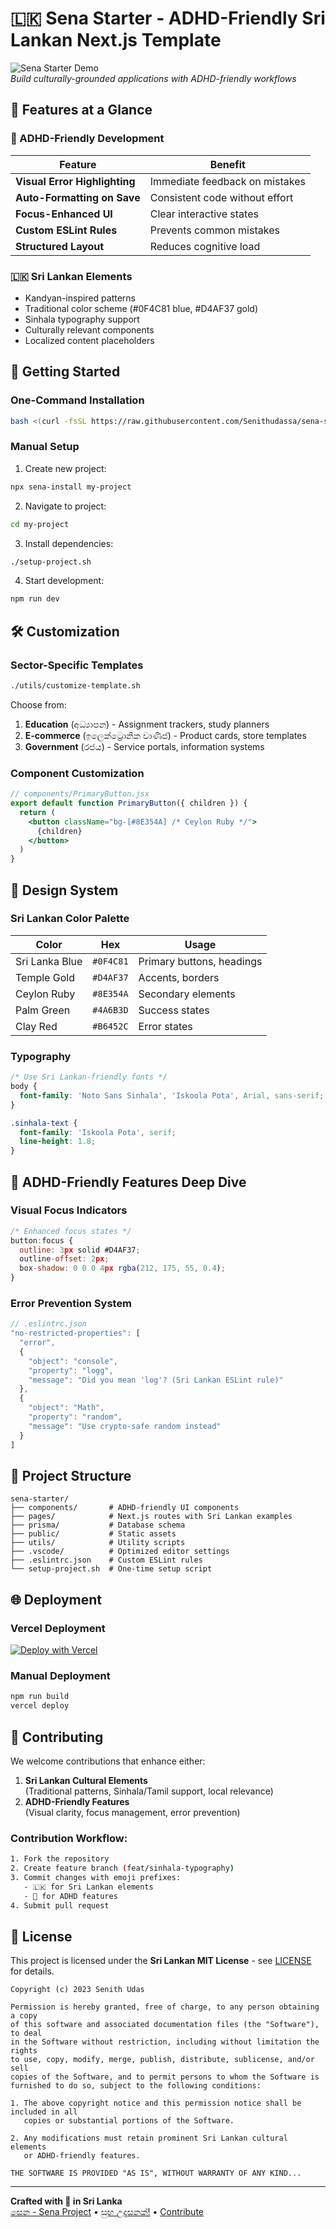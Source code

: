 # 🇱🇰 Sena Starter - ADHD-Friendly Sri Lankan Next.js Template  
![Sena Starter Demo](https://raw.githubusercontent.com/Senithudassa/sena-starter-template/main/public/sena-demo.gif)  
*Build culturally-grounded applications with ADHD-friendly workflows*

## 🧠 Features at a Glance

### 🌈 ADHD-Friendly Development
| Feature | Benefit |
|---------|---------|
| **Visual Error Highlighting** | Immediate feedback on mistakes |
| **Auto-Formatting on Save** | Consistent code without effort |
| **Focus-Enhanced UI** | Clear interactive states |
| **Custom ESLint Rules** | Prevents common mistakes |
| **Structured Layout** | Reduces cognitive load |

### 🇱🇰 Sri Lankan Elements
- Kandyan-inspired patterns
- Traditional color scheme (#0F4C81 blue, #D4AF37 gold)
- Sinhala typography support
- Culturally relevant components
- Localized content placeholders

## 🚀 Getting Started

### One-Command Installation
```bash
bash <(curl -fsSL https://raw.githubusercontent.com/Senithudassa/sena-starter-template/main/install.sh) my-project
```

### Manual Setup
1. Create new project:
```bash
npx sena-install my-project
```
2. Navigate to project:
```bash
cd my-project
```
3. Install dependencies:
```bash
./setup-project.sh
```
4. Start development:
```bash
npm run dev
```

## 🛠 Customization

### Sector-Specific Templates
```bash
./utils/customize-template.sh
```
Choose from:
1. **Education** (අධ්‍යාපන) - Assignment trackers, study planners
2. **E-commerce** (ඉලෙක්ට්‍රොනික වාණිජ) - Product cards, store templates
3. **Government** (රජය) - Service portals, information systems

### Component Customization
```jsx
// components/PrimaryButton.jsx
export default function PrimaryButton({ children }) {
  return (
    <button className="bg-[#8E354A] /* Ceylon Ruby */">
      {children} 
    </button>
  )
}
```

## 🎨 Design System

### Sri Lankan Color Palette
| Color | Hex | Usage |
|-------|-----|-------|
| Sri Lanka Blue | `#0F4C81` | Primary buttons, headings |
| Temple Gold | `#D4AF37` | Accents, borders |
| Ceylon Ruby | `#8E354A` | Secondary elements |
| Palm Green | `#4A6B3D` | Success states |
| Clay Red | `#B6452C` | Error states |

### Typography
```css
/* Use Sri Lankan-friendly fonts */
body {
  font-family: 'Noto Sans Sinhala', 'Iskoola Pota', Arial, sans-serif;
}

.sinhala-text {
  font-family: 'Iskoola Pota', serif;
  line-height: 1.8;
}
```

## 🧩 ADHD-Friendly Features Deep Dive

### Visual Focus Indicators
```jsx
/* Enhanced focus states */
button:focus {
  outline: 3px solid #D4AF37;
  outline-offset: 2px;
  box-shadow: 0 0 0 4px rgba(212, 175, 55, 0.4);
}
```

### Error Prevention System
```js
// .eslintrc.json
"no-restricted-properties": [
  "error",
  {
    "object": "console",
    "property": "logg",
    "message": "Did you mean 'log'? (Sri Lankan ESLint rule)"
  },
  {
    "object": "Math",
    "property": "random",
    "message": "Use crypto-safe random instead"
  }
]
```

## 📁 Project Structure
```
sena-starter/
├── components/       # ADHD-friendly UI components
├── pages/            # Next.js routes with Sri Lankan examples
├── prisma/           # Database schema
├── public/           # Static assets
├── utils/            # Utility scripts
├── .vscode/          # Optimized editor settings
├── .eslintrc.json    # Custom ESLint rules
└── setup-project.sh  # One-time setup script
```

## 🌐 Deployment

### Vercel Deployment
[![Deploy with Vercel](https://vercel.com/button)](https://vercel.com/new/clone?repository-url=https%3A%2F%2Fgithub.com%2FSenithudassa%2Fsena-starter-template)

### Manual Deployment
```bash
npm run build
vercel deploy
```

## 🤝 Contributing

We welcome contributions that enhance either:
1. **Sri Lankan Cultural Elements**  
   (Traditional patterns, Sinhala/Tamil support, local relevance)
2. **ADHD-Friendly Features**  
   (Visual clarity, focus management, error prevention)

### Contribution Workflow:
```bash
1. Fork the repository
2. Create feature branch (feat/sinhala-typography)
3. Commit changes with emoji prefixes:
   - 🇱🇰 for Sri Lankan elements
   - 🧠 for ADHD features
4. Submit pull request
```

## 📜 License
This project is licensed under the **Sri Lankan MIT License** - see [LICENSE](LICENSE) for details.

```
Copyright (c) 2023 Senith Udas

Permission is hereby granted, free of charge, to any person obtaining a copy
of this software and associated documentation files (the "Software"), to deal
in the Software without restriction, including without limitation the rights
to use, copy, modify, merge, publish, distribute, sublicense, and/or sell
copies of the Software, and to permit persons to whom the Software is
furnished to do so, subject to the following conditions:

1. The above copyright notice and this permission notice shall be included in all
   copies or substantial portions of the Software.
   
2. Any modifications must retain prominent Sri Lankan cultural elements
   or ADHD-friendly features.

THE SOFTWARE IS PROVIDED "AS IS", WITHOUT WARRANTY OF ANY KIND...
```

---

**Crafted with 💛 in Sri Lanka**  
[සෙන - Sena Project](https://github.com/Senithudassa/sena-starter-template) • 
[සුභ උදෑසනක්!](https://sena-starter-template.vercel.app) • 
[Contribute](https://github.com/Senithudassa/sena-starter-template/issues)
